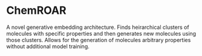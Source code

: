 # ChemROAR
A novel generative embedding architecture. Finds heirarchical clusters of molecules with specific properties and then generates new molecules using those clusters. Allows for the generation of molecules arbitrary properties without additional model training.
